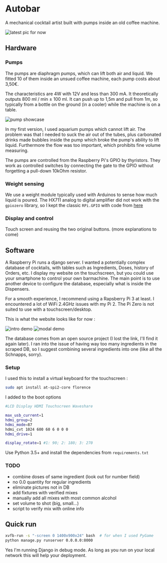 # Autobar

A mechanical cocktail artist built with pumps inside an old coffee machine.

![latest pic for now](media/docs/testing_electronics.jpg)

## Hardware

### Pumps

The pumps are diaphragm pumps, which can lift both air and liquid. We fitted 10 of them inside an unsued coffee machine, each pump costs about 3,50€.

The characteristics are 4W with 12V and less than 300 mA. It theoretically outputs 800 ml / min ± 100 ml. It can push up to 1,5m and pull from 1m, so typically from a bottle on the ground (in a cooler) while the machine is on a table.

![pump showcase](media/docs/motor_fitted.jpg)

In my first version, I used aquarium pumps which cannot lift air. The problem was that I needed to suck the air out of the tubes, plus carbonated drinks made bubbles inside the pump which broke the pump's ability to lift liquid. Furthermore the flow was too important, which prohibits fine volume measuring.

The pumps are controlled from the Raspberry Pi's GPIO by thyristors. They work as controlled switches by connecting the gate to the GPIO without forgetting a pull-down 10kOhm resistor.

### Weight sensing

We use a weight module typically used with Arduinos to sense how much liquid is poured. The HX711 analog to digital amplifier did not work with the `gpiozero` library, so I kept the classic `RPi.GPIO` with code from [here](https://circuitdigest.com/microcontroller-projects/arduino-weight-measurement-using-load-cell/)

### Display and control

Touch screen and reusing the two original buttons. (more explanations to come)

## Software

A Raspberry Pi runs a django server. I wanted a potentially complex database of cocktails, with tables such as Ingredients, Doses, history of Orders, etc. I display my website on the touchscreen, but you could use your smartphone to control your own barmachine. The main point is to use another device to configure the database, especially what is inside the Dispensers.

For a smooth experience, I recommend using a Rapsberry Pi 3 at least. I encountered a lot of WiFi 2.4GHz issues with my Pi 2. The Pi Zero is not suited to use with a touchscreen/desktop.

This is what the website looks like for now :

![intro demo](media/docs/intro.png)
![modal demo](media/docs/modal.png)

The database comes from an open source project (I lost the link, I'll find it again later). I ran into the issue of having way too many ingredients in the scraped DB, so I suggest combining several ingredients into one (like all the Schnapps, sorry).

### Setup

I used this to install a virtual keyboard for the touchscreen :

```bash
sudo apt install at-spi2-core florence
```

I added to the boot options

```bash
#LCD Display HDMI Touchscreen Waveshare

max_usb_current=1
hdmi_group=2
hdmi_mode=87
hdmi_cvt 1024 600 60 6 0 0 0
hdmi_drive=1

display_rotate=1 #1: 90; 2: 180; 3: 270
```

Use Python 3.5+ and install the dependencies from `requirements.txt`

### TODO

- combine doses of same ingredient (look out for number field)
- no 0.0 quantity for regular ingredients
- eliminate pictures not in DB
- add fixtures with verified mixes
- manually add all mixes with most common alcohol
- set volume to shot (big, small...)
- script to verify mix with online info

## Quick run

```bash
xvfb-run -s "-screen 0 1400x900x24" bash  # for when I used PyGame
python manage.py runserver 0.0.0.0:8000
```

Yes I'm running Django in debug mode. As long as you run on your local network this will help your deployment.
